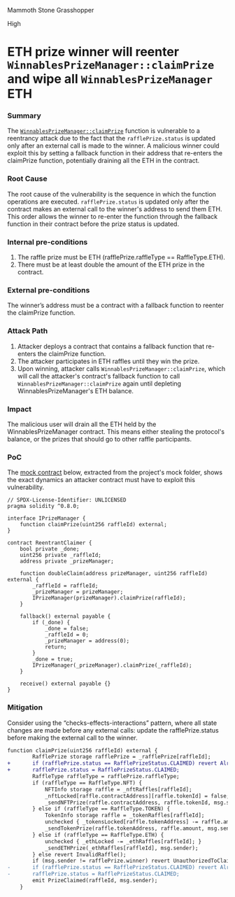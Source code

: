 Mammoth Stone Grasshopper

High

# ETH prize winner will reenter `WinnablesPrizeManager::claimPrize` and wipe all `WinnablesPrizeManager` ETH

### Summary

The [`WinnablesPrizeManager::claimPrize`](https://github.com/sherlock-audit/2024-08-winnables-raffles/blob/main/public-contracts/contracts/WinnablesPrizeManager.sol#L105) function is vulnerable to a reentrancy attack due to the fact that the `rafflePrize.status` is updated only after an external call is made to the winner. A malicious winner could exploit this by setting a fallback function in their address that re-enters the claimPrize function, potentially draining all the ETH in the contract.


### Root Cause

The root cause of the vulnerability is the sequence in which the function operations are executed. `rafflePrize.status` is updated only after the contract makes an external call to the winner's address to send them ETH. This order allows the winner to re-enter the function through the fallback function in their contract before the prize status is updated.


### Internal pre-conditions

1. The raffle prize must be ETH (rafflePrize.raffleType == RaffleType.ETH).
2. There must be at least double the amount of the ETH prize in the contract.

### External pre-conditions

The winner’s address must be a contract with a fallback function to reenter the claimPrize function.

### Attack Path

1. Attacker deploys a contract that contains a fallback function that re-enters the claimPrize function.
2. The attacker participates in ETH raffles until they win the prize.
3. Upon winning, attacker calls `WinnablesPrizeManager::claimPrize`, which will call the attacker's contract's fallback function to call `WinnablesPrizeManager::claimPrize` again until depleting WinnablesPrizeManager's ETH balance.


### Impact

The malicious user will drain all the ETH held by the WinnablesPrizeManager contract. This means either stealing the protocol's balance, or the prizes that should go to other raffle participants.


### PoC

The [mock contract](https://github.com/sherlock-audit/2024-08-winnables-raffles/blob/main/public-contracts/contracts/mock/ReentrantClaimer.sol) below, extracted from the project's mock folder, shows the exact dynamics an attacker contract must have to exploit this vulnerability.

```Solidity
// SPDX-License-Identifier: UNLICENSED
pragma solidity ^0.8.0;

interface IPrizeManager {
    function claimPrize(uint256 raffleId) external;
}

contract ReentrantClaimer {
    bool private _done;
    uint256 private _raffleId;
    address private _prizeManager;

    function doubleClaim(address prizeManager, uint256 raffleId) external {
        _raffleId = raffleId;
        _prizeManager = prizeManager;
        IPrizeManager(prizeManager).claimPrize(raffleId);
    }

    fallback() external payable {
        if (_done) {
            _done = false;
            _raffleId = 0;
            _prizeManager = address(0);
            return;
        }
        _done = true;
        IPrizeManager(_prizeManager).claimPrize(_raffleId);
    }

    receive() external payable {}
}
```


### Mitigation

Consider using the “checks-effects-interactions” pattern, where all state changes are made before any external calls: update the rafflePrize.status before making the external call to the winner.

```Diff
function claimPrize(uint256 raffleId) external {
        RafflePrize storage rafflePrize = _rafflePrize[raffleId];
+       if (rafflePrize.status == RafflePrizeStatus.CLAIMED) revert AlreadyClaimed();
+       rafflePrize.status = RafflePrizeStatus.CLAIMED;
        RaffleType raffleType = rafflePrize.raffleType;
        if (raffleType == RaffleType.NFT) {
            NFTInfo storage raffle = _nftRaffles[raffleId];
            _nftLocked[raffle.contractAddress][raffle.tokenId] = false;
            _sendNFTPrize(raffle.contractAddress, raffle.tokenId, msg.sender);
        } else if (raffleType == RaffleType.TOKEN) {
            TokenInfo storage raffle = _tokenRaffles[raffleId];
            unchecked { _tokensLocked[raffle.tokenAddress] -= raffle.amount; }
            _sendTokenPrize(raffle.tokenAddress, raffle.amount, msg.sender);
        } else if (raffleType == RaffleType.ETH) {
            unchecked { _ethLocked -= _ethRaffles[raffleId]; }
            _sendETHPrize(_ethRaffles[raffleId], msg.sender);
        } else revert InvalidRaffle();
        if (msg.sender != rafflePrize.winner) revert UnauthorizedToClaim();
-       if (rafflePrize.status == RafflePrizeStatus.CLAIMED) revert AlreadyClaimed();
-       rafflePrize.status = RafflePrizeStatus.CLAIMED;
        emit PrizeClaimed(raffleId, msg.sender);
    }
```
